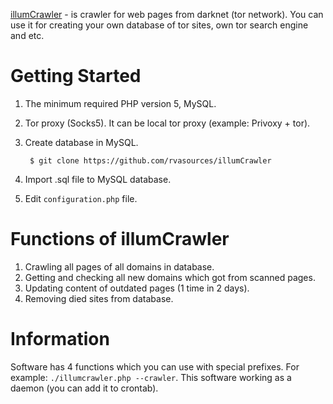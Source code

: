 [illumCrawler](https://github.com/rvasources/illumCrawler) - is crawler for web pages from darknet (tor network). You can use it for creating your own database of tor sites, own tor search engine and etc.

# Getting Started
1. The minimum required PHP version 5, MySQL.
2. Tor proxy (Socks5). It can be local tor proxy (example: Privoxy + tor).
3. Create database in MySQL.

        $ git clone https://github.com/rvasources/illumCrawler
4. Import .sql file to MySQL database.
5. Edit `configuration.php` file.

# Functions of illumCrawler
1. Crawling all pages of all domains in database.
2. Getting and checking all new domains which got from scanned pages.
3. Updating content of outdated pages (1 time in 2 days).
4. Removing died sites from database.

# Information
Software has 4 functions which you can use with special prefixes. For example: `./illumcrawler.php --crawler`. This software working as a daemon (you can add it to crontab).
